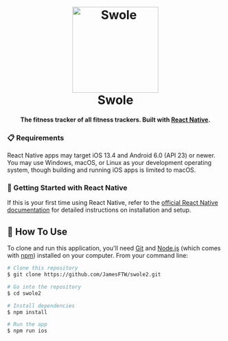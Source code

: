 <h1 align="center">
  <br>
  <img src="https://github.com/JamesFTW/swole2/assets/1907496/0c288dc7-3234-497f-976f-9a014fdcf775" alt="Swole" width="200">
  <br>
  Swole
  <br>
</h1>

<h4 align="center">The fitness tracker of all fitness trackers.  Built with <a href="https://reactnative.dev/" target="_blank">React Native</a>.</h4>

### 📋 Requirements

React Native apps may target iOS 13.4 and Android 6.0 (API 23) or newer. You may use Windows, macOS, or Linux as your development operating system, though building and running iOS apps is limited to macOS.

### 🎉 Getting Started with React Native

If this is your first time using React Native, refer to the [official React Native documentation](https://reactnative.dev/docs/getting-started) for detailed instructions on installation and setup.

## 📖 How To Use

To clone and run this application, you'll need [Git](https://git-scm.com) and [Node.js](https://nodejs.org/en/download/) (which comes with [npm](http://npmjs.com)) installed on your computer. From your command line:

```bash
# Clone this repository
$ git clone https://github.com/JamesFTW/swole2.git

# Go into the repository
$ cd swole2

# Install dependencies
$ npm install

# Run the app
$ npm run ios
```
